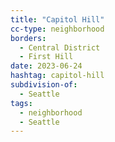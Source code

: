 ```yaml
---
title: "Capitol Hill"
cc-type: neighborhood
borders:
  - Central District
  - First Hill
date: 2023-06-24
hashtag: capitol-hill
subdivision-of:
  - Seattle
tags:
  - neighborhood
  - Seattle
---
```

